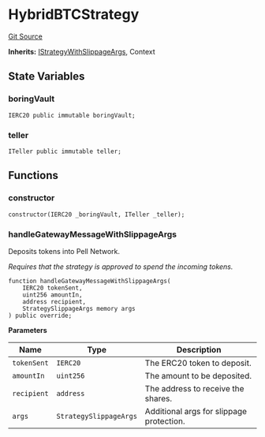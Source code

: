 # HybridBTCStrategy
[Git Source](https://github.com/bob-collective/bob/blob/master/src/gateway/strategy/HybridBTCStrategy.sol)

**Inherits:**
[IStrategyWithSlippageArgs](../../../gateway/IStrategy.sol/abstract.IStrategyWithSlippageArgs.md), Context


## State Variables
### boringVault

```solidity
IERC20 public immutable boringVault;
```


### teller

```solidity
ITeller public immutable teller;
```


## Functions
### constructor


```solidity
constructor(IERC20 _boringVault, ITeller _teller);
```

### handleGatewayMessageWithSlippageArgs

Deposits tokens into Pell Network.

*Requires that the strategy is approved to spend the incoming tokens.*


```solidity
function handleGatewayMessageWithSlippageArgs(
    IERC20 tokenSent,
    uint256 amountIn,
    address recipient,
    StrategySlippageArgs memory args
) public override;
```
**Parameters**

|Name|Type|Description|
|----|----|-----------|
|`tokenSent`|`IERC20`|The ERC20 token to deposit.|
|`amountIn`|`uint256`|The amount to be deposited.|
|`recipient`|`address`|The address to receive the shares.|
|`args`|`StrategySlippageArgs`|Additional args for slippage protection.|


